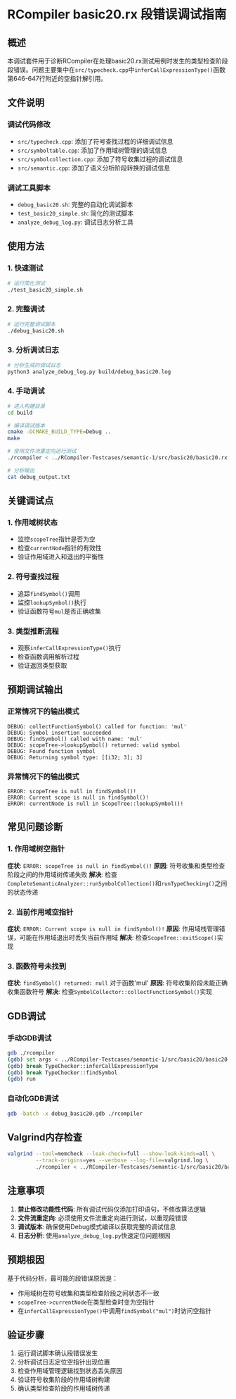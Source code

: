 # RCompiler basic20.rx 段错误调试指南

## 概述

本调试套件用于诊断RCompiler在处理basic20.rx测试用例时发生的类型检查阶段段错误。问题主要集中在`src/typecheck.cpp`中`inferCallExpressionType()`函数第646-647行附近的空指针解引用。

## 文件说明

### 调试代码修改
- `src/typecheck.cpp`: 添加了符号查找过程的详细调试信息
- `src/symboltable.cpp`: 添加了作用域树管理的调试信息
- `src/symbolcollection.cpp`: 添加了符号收集过程的调试信息
- `src/semantic.cpp`: 添加了语义分析阶段转换的调试信息

### 调试工具脚本
- `debug_basic20.sh`: 完整的自动化调试脚本
- `test_basic20_simple.sh`: 简化的测试脚本
- `analyze_debug_log.py`: 调试日志分析工具

## 使用方法

### 1. 快速测试

```bash
# 运行简化测试
./test_basic20_simple.sh
```

### 2. 完整调试

```bash
# 运行完整调试脚本
./debug_basic20.sh
```

### 3. 分析调试日志

```bash
# 分析生成的调试日志
python3 analyze_debug_log.py build/debug_basic20.log
```

### 4. 手动调试

```bash
# 进入构建目录
cd build

# 编译调试版本
cmake -DCMAKE_BUILD_TYPE=Debug ..
make

# 使用文件流重定向运行测试
./rcompiler < ../RCompiler-Testcases/semantic-1/src/basic20/basic20.rx > debug_output.txt 2>&1

# 分析输出
cat debug_output.txt
```

## 关键调试点

### 1. 作用域树状态
- 监控`scopeTree`指针是否为空
- 检查`currentNode`指针的有效性
- 验证作用域进入和退出的平衡性

### 2. 符号查找过程
- 追踪`findSymbol()`调用
- 监控`lookupSymbol()`执行
- 验证函数符号`mul`是否正确收集

### 3. 类型推断流程
- 观察`inferCallExpressionType()`执行
- 检查函数调用解析过程
- 验证返回类型获取

## 预期调试输出

### 正常情况下的输出模式
```
DEBUG: collectFunctionSymbol() called for function: 'mul'
DEBUG: Symbol insertion succeeded
DEBUG: findSymbol() called with name: 'mul'
DEBUG: scopeTree->lookupSymbol() returned: valid symbol
DEBUG: Found function symbol
DEBUG: Returning symbol type: [[i32; 3]; 3]
```

### 异常情况下的输出模式
```
ERROR: scopeTree is null in findSymbol()!
ERROR: Current scope is null in findSymbol()!
ERROR: currentNode is null in ScopeTree::lookupSymbol()!
```

## 常见问题诊断

### 1. 作用域树空指针
**症状**: `ERROR: scopeTree is null in findSymbol()!`
**原因**: 符号收集和类型检查阶段之间的作用域树传递失败
**解决**: 检查`CompleteSemanticAnalyzer::runSymbolCollection()`和`runTypeChecking()`之间的状态传递

### 2. 当前作用域空指针
**症状**: `ERROR: Current scope is null in findSymbol()!`
**原因**: 作用域栈管理错误，可能在作用域退出时丢失当前作用域
**解决**: 检查`ScopeTree::exitScope()`实现

### 3. 函数符号未找到
**症状**: `findSymbol() returned: null` 对于函数'mul'
**原因**: 符号收集阶段未能正确收集函数符号
**解决**: 检查`SymbolCollector::collectFunctionSymbol()`实现

## GDB调试

### 手动GDB调试
```bash
gdb ./rcompiler
(gdb) set args < ../RCompiler-Testcases/semantic-1/src/basic20/basic20.rx
(gdb) break TypeChecker::inferCallExpressionType
(gdb) break TypeChecker::findSymbol
(gdb) run
```

### 自动化GDB调试
```bash
gdb -batch -x debug_basic20.gdb ./rcompiler
```

## Valgrind内存检查

```bash
valgrind --tool=memcheck --leak-check=full --show-leak-kinds=all \
         --track-origins=yes --verbose --log-file=valgrind.log \
         ./rcompiler < ../RCompiler-Testcases/semantic-1/src/basic20/basic20.rx
```

## 注意事项

1. **禁止修改功能性代码**: 所有调试代码仅添加打印语句，不修改算法逻辑
2. **文件流重定向**: 必须使用文件流重定向进行测试，以重现段错误
3. **调试版本**: 确保使用Debug模式编译以获取完整的调试信息
4. **日志分析**: 使用`analyze_debug_log.py`快速定位问题根因

## 预期根因

基于代码分析，最可能的段错误原因是：
- 作用域树在符号收集和类型检查阶段之间状态不一致
- `scopeTree->currentNode`在类型检查时变为空指针
- 在`inferCallExpressionType()`中调用`findSymbol("mul")`时访问空指针

## 验证步骤

1. 运行调试脚本确认段错误发生
2. 分析调试日志定位空指针出现位置
3. 检查作用域管理逻辑找到状态丢失原因
4. 验证符号收集阶段的作用域树构建
5. 确认类型检查阶段的作用域树传递